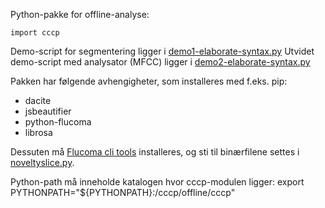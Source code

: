 Python-pakke for offline-analyse:
```
import cccp
```
Demo-script for segmentering ligger i [demo1-elaborate-syntax.py](demo1-elaborate-syntax.py)
Utvidet demo-script med analysator (MFCC) ligger i [demo2-elaborate-syntax.py](demo2-elaborate-syntax.py)

Pakken har følgende avhengigheter, som installeres med f.eks. pip:
- dacite
- jsbeautifier
- python-flucoma
- librosa

Dessuten må [Flucoma cli tools](https://www.flucoma.org/download/) installeres, og sti til binærfilene settes i [noveltyslice.py](cccp/noveltyslice.py).

Python-path må inneholde katalogen hvor cccp-modulen ligger:
export PYTHONPATH="${PYTHONPATH}:<path-to>/cccp/offline/cccp"
